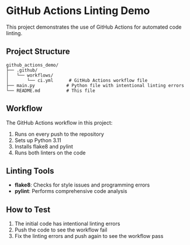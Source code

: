 # GitHub Actions Linting Demo

This project demonstrates the use of GitHub Actions for automated code linting.

## Project Structure

```
github_actions_demo/
├── .github/
│   └── workflows/
│       └── ci.yml      # GitHub Actions workflow file
├── main.py            # Python file with intentional linting errors
└── README.md          # This file
```

## Workflow

The GitHub Actions workflow in this project:
1. Runs on every push to the repository
2. Sets up Python 3.11
3. Installs flake8 and pylint
4. Runs both linters on the code

## Linting Tools

- **flake8**: Checks for style issues and programming errors
- **pylint**: Performs comprehensive code analysis

## How to Test

1. The initial code has intentional linting errors
2. Push the code to see the workflow fail
3. Fix the linting errors and push again to see the workflow pass 